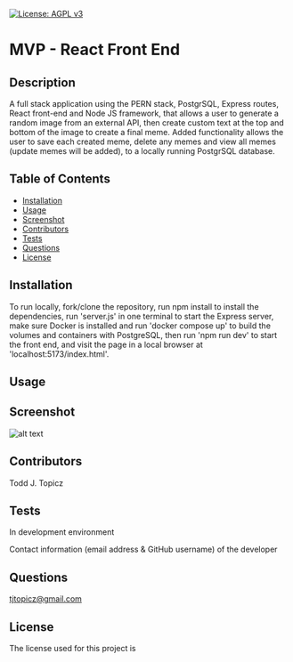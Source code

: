 

[![License: AGPL v3](https://img.shields.io/badge/License-AGPL_v3-blue.svg)](https://www.gnu.org/licenses/agpl-3.0)


# MVP - React Front End

## Description
A full stack application using the PERN stack, PostgrSQL, Express routes, React front-end and Node JS framework, that allows a user to generate a random image from an external API, then create custom text at the top and bottom of the image to create a final meme. Added functionality allows the user to save each created meme, delete any memes and view all memes (update memes will be added), to a locally running PostgrSQL database.

## Table of Contents
* [Installation](#installation)
* [Usage](#usage)
* [Screenshot](#screenshot)
* [Contributors](#contributors)
* [Tests](#tests)
* [Questions](#questions)
* [License](#license) 

## Installation
To run locally, fork/clone the repository, run npm install to install the dependencies, run 'server.js' in one terminal to start the Express server, make sure Docker is installed and run 'docker compose up' to build the volumes and containers with PostgreSQL, then run 'npm run dev' to start the front end, and visit the page in a local browser at 'localhost:5173/index.html'.

## Usage


## Screenshot
![alt 
text](src/assets/images/MemeScreenshot.png)

## Contributors
Todd J. Topicz

## Tests
In development environment

Contact information (email address & GitHub username) of the developer
## Questions
tjtopicz@gmail.com

## License

The license used for this project is 


